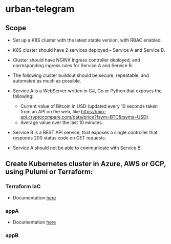# urban-telegram

## Scope
* Set up a K8S cluster with the latest stable version, with RBAC enabled.
* K8S cluster should have 2 services deployed – Service A and Service B.
* Cluster should have NGINX Ingress controller deployed, and corresponding ingress rules for Service A and Service B.
* The following cluster buildout should be secure, repeatable, and automated as much as possible.

* Service A is a WebServer written in C#, Go or Python that exposes the following:
  * Current value of Bitcoin in USD (updated every 10 seconds taken from an API on the web, like https://min-api.cryptocompare.com/data/price?fsym=BTC&tsyms=USD).
  * Average value over the last 10 minutes.
* Service B is a REST API service, that exposes a single controller that responds 200 status code on GET requests.
* Service A should not be able to communicate with Service B.

## Create Kubernetes cluster in Azure, AWS or GCP, using Pulumi or Terraform:

### Terraform IaC

* Documentation [here](https://github.com/dejanu/urban-telegram/blob/main/infra/readme.md)

### appA 

* Documentation [here](https://github.com/dejanu/urban-telegram/blob/main/apps/appA/readme.md)

### appB



 
